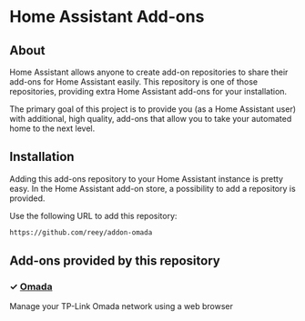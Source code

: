 # Home Assistant Add-ons

## About

Home Assistant allows anyone to create add-on repositories to share their
add-ons for Home Assistant easily. This repository is one of those repositories,
providing extra Home Assistant add-ons for your installation.

The primary goal of this project is to provide you (as a Home Assistant user)
with additional, high quality, add-ons that allow you to take your automated
home to the next level.

## Installation

Adding this add-ons repository to your Home Assistant instance is pretty easy.
In the Home Assistant add-on store, a possibility to add a repository is provided.

Use the following URL to add this repository:

```txt
https://github.com/reey/addon-omada
```

## Add-ons provided by this repository

### &#10003; [Omada](https://github.com/reey/addon-omada/tree/main/omada)

Manage your TP-Link Omada network using a web browser
